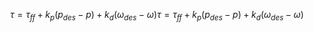 


$$
τ=τ_{ff}+k_p(p_{des}−p)+k_d(ω_{des}−ω) \tau = \tau_{ff} + k_p (p_{des} - p) + k_d (\omega_{des} - \omega)
$$

